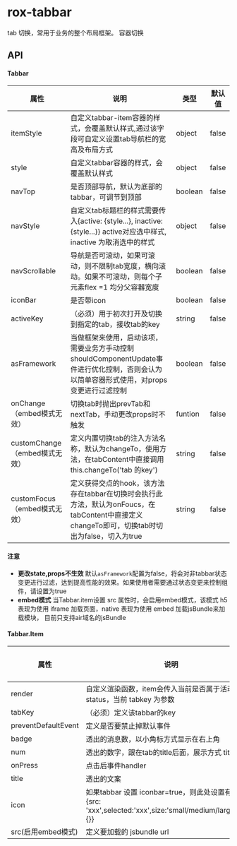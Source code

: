 # rox-tabbar

tab 切换，常用于业务的整个布局框架。 容器切换

## API

#### Tabbar


| 属性                      | 说明                                       | 类型      | 默认值   |
| ----------------------- | ---------------------------------------- | ------- | ----- |
| itemStyle               | 自定义tabbar-item容器的样式，会覆盖默认样式,通过该字段可自定义设置tab导航栏的宽高及布局方式 | object  | false |
| style                   | 自定义tabbar容器的样式，会覆盖默认样式                   | object  | false |
| navTop                  | 是否顶部导航，默认为底部的tabbar，可调节到顶部               | boolean | false |
| navStyle                | 自定义tab标题栏的样式需要传入{active: {style...}, inactive: {style...}} active对应选中样式, inactive 为取消选中的样式 | object  | false |
| navScrollable           | 导航是否可滚动，如果可滚动，则不限制tab宽度，横向滚动。如果不可滚动，则每个子元素flex =1 均分父容器宽度 | boolean | false |
| iconBar                 | 是否带icon                                  | boolean | false |
| activeKey               | （必须）用于初次打开及切换到指定的tab，接收tab的key           | string  | false |
| asFramework             | 当做框架来使用，启动该项，需要业务方手动控制shouldComponentUpdate事件进行优化控制，否则会认为以简单容器形式使用，对props变更进行过滤控制 | boolean | false |
| onChange（embed模式无效）     | 切换tab时抛出prevTab和nextTab，手动更改props时不触发    | funtion | false |
| customChange（embed模式无效） | 定义内置切换tab的注入方法名称，默认为changeTo，使用方法，在tabContent中直接调用this.changeTo('tab 的key') | string  | false |
| customFocus（embed模式无效）  | 定义获得交点的hook，该方法存在tabbar在切换时会执行此方法，默认为onFoucs，在tabContent中直接定义changeTo即可，切换tab时切出为false，切入为true | string  | false |

#### 注意

* **更改state,props不生效** 默认`asFramework`配置为false，将会对非tabbar状态变更进行过滤，达到提高性能的效果。如果使用者需要通过状态变更来控制组件，请设置为true
* **embed模式** 当Tabbar.item设置 src 属性时，会启用embed模式，该模式 h5 表现为使用 iframe 加载页面，native 表现为使用 embed 加载jsBundle来加载模块， 目前只支持air域名的jsBundle


#### Tabbar.Item

| 属性                  | 说明                                       | 类型       | 默认值  |
| ------------------- | ---------------------------------------- | -------- | ---- |
| render              | 自定义渲染函数，item会传入当前是否属于活动状态 status，当前 tabkey 为参数 | function | 无    |
| tabKey              | （必须）定义该tabbar的key                        | string   | 无    |
| preventDefaultEvent | 定义是否要禁止掉默认事件                             | boolean  | 无    |
| badge               | 透出的消息数，以小角标方式显示在右上角                      | string   | 无    |
| num                 | 透出的数字，跟在tab的title后面，展示方式 title(num)      | string   | 无    |
| onPress             | 点击后事件handler                             | function | 无    |
| title               | 透出的文案                                    | string   | 无    |
| icon                | 如果tabbar 设置 iconbar=true，则此处设置有效，{src: 'xxx',selected:'xxx',size:'small/medium/large',style:{}} | object   | 无    |
| src(启用embed模式)      | 定义要加载的 jsbundle url                      | string   | 无    |




